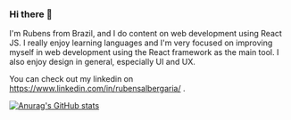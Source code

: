 ### Hi there 👋

I'm Rubens from Brazil, and I do content on web development using React JS. I really enjoy learning languages and I'm very focused on improving myself in web development using the React framework as the main tool. I also enjoy design in general, especially UI and UX. 

You can check out my linkedin on https://www.linkedin.com/in/rubensalbergaria/ .

[![Anurag's GitHub stats](https://github-readme-stats.vercel.app/api?username=rubensalbergaria)](https://github.com/anuraghazra/github-readme-stats)


